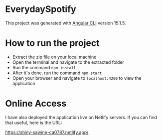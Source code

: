 # EverydaySpotify

This project was generated with [Angular CLI](https://github.com/angular/angular-cli) version 15.1.5.

# How to run the project

- Extract the zip file on your local machine
- Open the terminal and navigate to the extracted folder
- Run the command `npm install`
- After it's done, run the command `npm start`
- Open your browser and navigate to `localhost:4200` to view the application

# Online Access

I have also deployed the application live on Netlify servers. If you can find that useful, here is the URL:

https://shiny-sawine-ca0787.netlify.app/
